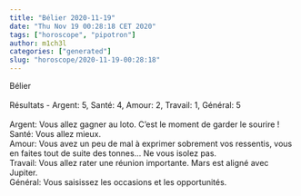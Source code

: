 ```yaml
---
title: "Bélier 2020-11-19"
date: "Thu Nov 19 00:28:18 CET 2020"
tags: ["horoscope", "pipotron"]
author: m1ch3l
categories: ["generated"]
slug: "horoscope/2020-11-19-00:28:18"
---
```


Bélier<br>
<br>
Résultats - Argent: 5, Santé: 4, Amour: 2, Travail: 1, Général: 5<br>
<br>
Argent:  Vous allez gagner au loto. C’est le moment de garder le sourire !<br>
Santé:   Vous allez mieux. <br>
Amour:   Vous avez un peu de mal à exprimer sobrement vos ressentis, vous en faites tout de suite des tonnes... Ne vous isolez pas.<br>
Travail: Vous allez rater une réunion importante. Mars est aligné avec Jupiter.<br>
Général: Vous saisissez les occasions et les opportunités.<br>
